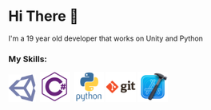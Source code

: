 # Hi There 👋
I'm a 19 year old developer that works on Unity and Python


</p>
<h3 align="left">My Skills:</h3>
<div>
     <img src="https://raw.githubusercontent.com/devicons/devicon/131299f19df6cf357895ac759b2f03fb1e20f397/icons/unity/unity-original-gray.svg" title="Unity" alt="Unity" width="55" height="55"/>&nbsp;
     <img src="https://github.com/devicons/devicon/blob/master/icons/csharp/csharp-line.svg" title="C#" alt="C#" width="60" height="60"/>&nbsp;
     <img src="https://github.com/devicons/devicon/blob/master/icons/python/python-original-wordmark.svg" title="Python" alt="Python" width="60" height="60"/>
     <img src="https://github.com/devicons/devicon/blob/master/icons/git/git-original-wordmark.svg" title="Git" **alt="Git" width="60" height="60"/>
     <img src="https://raw.githubusercontent.com/devicons/devicon/1119b9f84c0290e0f0b38982099a2bd027a48bf1/icons/xcode/xcode-original.svg" title="Git" **alt="Git" width="60" height="60"/>
</div>

